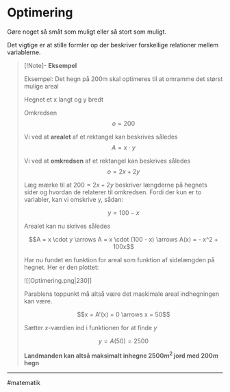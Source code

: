 # Optimering

Gøre noget så småt som muligt eller så stort som muligt.

Det vigtige er at stille formler op der beskriver forskellige relationer mellem variablerne.

>[!Note]- **Eksempel**
>
>Eksempel:
>Det hegn på 200m skal optimeres til at omramme det størst mulige areal
>
>Hegnet et x langt og y bredt
>
>Omkredsen
>$$o = 200$$
>
>Vi ved at **arealet** af et rektangel kan beskrives således
>$$A = x \cdot y$$
>
>Vi ved at **omkredsen** af et rektangel kan beskrives således
>$$o = 2x + 2y$$
>
>Læg mærke til at $200 = 2x + 2y$ beskriver længderne på hegnets sider og hvordan de relaterer til omkredsen. Fordi der kun er to variabler, kan vi omskrive y, sådan:
>
>$$y = 100 - x$$
>
>Arealet kan nu skrives således
>
>$$A = x \cdot y \arrows A = x \cdot (100 - x) \arrows A(x) = - x^2 + 100x$$
>
>Har nu fundet en funktion for areal som funktion af sidelængden på hegnet. Her er den plottet:
>
>![[Optimering.png|230]]
>
>Parablens toppunkt må altså være det maskimale areal indhegningen kan være.
>
>$$x = A'(x) = 0 \arrows x = 50$$
>
>Sætter $x$-værdien ind i funktionen for at finde $y$
>
>$$y = A(50) = 2500$$
>
>**Landmanden kan altså maksimalt inhegne $2500m^2$ jord med $200m$ hegn**
>

---

#matematik 